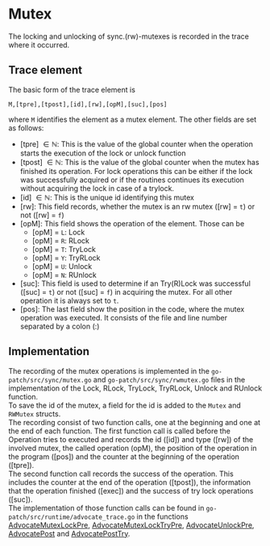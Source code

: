# Mutex
The locking and unlocking of sync.(rw)-mutexes is recorded in the trace where it occurred.

## Trace element
The basic form of the trace element is
```
M,[tpre],[tpost],[id],[rw],[opM],[suc],[pos]
```
where `M` identifies the element as a mutex element.
The other fields are set as follows:
- [tpre] $\in \mathbb N$: This is the value of the global counter when the operation starts
the execution of the lock or unlock function
- [tpost] $\in \mathbb N$: This is the value of the global counter when the mutex has finished its operation. For lock operations this can be either if the lock was successfully acquired or if the routines continues its execution without
acquiring the lock in case of a trylock.
- [id] $\in \mathbb N$: This is the unique id identifying this mutex
- [rw]: This field records, whether the mutex is an rw mutex ([rw] = `t`) or not
([rw] = `f`)
- [opM]: This field shows the operation of the element. Those can be
  - [opM] = `L`: Lock
  - [opM] = `R`: RLock
  - [opM] = `T`: TryLock
  - [opM] = `Y`: TryRLock
  - [opM] = `U`: Unlock
  - [opM] = `N`: RUnlock
- [suc]: This field is used to determine if an Try(R)Lock was successful ([suc] = `t`)
or not ([suc] = `f`) in acquiring the mutex. For all other operation it is always
set to `t`.
- [pos]: The last field show the position in the code, where the mutex operation
was executed. It consists of the file and line number separated by a colon (:)

## Implementation
The recording of the mutex operations is implemented in the `go-patch/src/sync/mutex.go` and `go-patch/src/sync/rwmutex.go` files in the implementation of the
Lock, RLock, TryLock, TryRLock, Unlock and RUnlock function.\
To save the id of the mutex, a field for the id is added to the `Mutex` and
`RWMutex` structs.\
The recording consist of
two function calls, one at the beginning and one at the end of each function.
The first function call is called before the Operation tries to executed
and records the id ([id]) and type ([rw]) of the involved mutex, the called operation (opM), the position of the operation in the program ([pos]) and the counter at the beginning of the operation ([tpre]).\
The second function call records the success of the operation. This includes
the counter at the end of the operation ([tpost]), the information that the
operation finished ([exec]) and the success of try lock operations ([suc]).\
The implementation of those function calls can be found in
`go-patch/src/runtime/advocate_trace.go` in the functions [AdvocateMutexLockPre](../../go-patch/src/runtime/advocate_trace_mutex.go#L30),
[AdvocateMutexLockTryPre](go-patch/src/runtime/advocate_trace_mutex.go#L76), [AdvocateUnlockPre](go-patch/src/runtime/advocate_trace_mutex.go#L122), [AdvocatePost](go-patch/src/runtime/advocate_trace_mutex.go#L169) and [AdvocatePostTry]((go-patch/src/runtime/advocate_trace_mutex.go#L216)).
